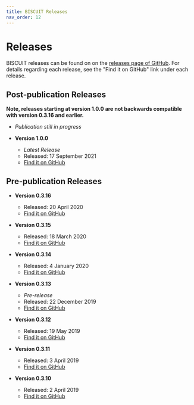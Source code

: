 ```yaml
---
title: BISCUIT Releases
nav_order: 12
---
```


# Releases

BISCUIT releases can be found on on the [releases page of GitHub](https://github.com/huishenlab/biscuit/releases). For
details regarding each release, see the "Find it on GitHub" link under each release.

## Post-publication Releases

**Note, releases starting at version 1.0.0 are not backwards compatible with version 0.3.16 and earlier.**

  - *Publication still in progress*

  - **Version 1.0.0**
    - *Latest Release*
    - Released: 17 September 2021
    - [Find it on GitHub](https://github.com/huishenlab/biscuit/releases/tag/v1.0.0.20210917)


## Pre-publication Releases

  - **Version 0.3.16**
    - Released: 20 April 2020
    - [Find it on GitHub](https://github.com/huishenlab/biscuit/releases/tag/v0.3.16.20200420)

  - **Version 0.3.15**
    - Released: 18 March 2020
    - [Find it on GitHub](https://github.com/huishenlab/biscuit/releases/tag/v0.3.15.20200318)

  - **Version 0.3.14**
    - Released: 4 January 2020
    - [Find it on GitHub](https://github.com/huishenlab/biscuit/releases/tag/v0.3.14.20200104)

  - **Version 0.3.13**
    - *Pre-release*
    - Released: 22 December 2019
    - [Find it on GitHub](https://github.com/huishenlab/biscuit/releases/tag/v0.3.13.20191222)

  - **Version 0.3.12**
    - Released: 19 May 2019
    - [Find it on GitHub](https://github.com/huishenlab/biscuit/releases/tag/v0.3.12.20190519)

  - **Version 0.3.11**
    - Released: 3 April 2019
    - [Find it on GitHub](https://github.com/huishenlab/biscuit/releases/tag/v0.3.11.20190403)

  - **Version 0.3.10**
    - Released: 2 April 2019
    - [Find it on GitHub](https://github.com/huishenlab/biscuit/releases/tag/v0.3.10.20190402)
